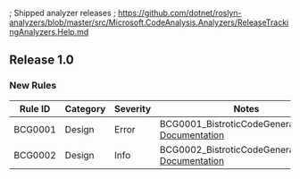 ﻿; Shipped analyzer releases
; https://github.com/dotnet/roslyn-analyzers/blob/master/src/Microsoft.CodeAnalysis.Analyzers/ReleaseTrackingAnalyzers.Help.md

## Release 1.0

### New Rules

Rule ID | Category | Severity | Notes
--------|----------|----------|--------------------
BCG0001 |  Design  |  Error   | BCG0001_BistroticCodeGenerationError, [Documentation](BCG0001_BistroticCodeGenerationError_Link)
BCG0002 |  Design  |  Info    | BCG0002_BistroticCodeGeneration, [Documentation](BCG0002_BistroticCodeGeneration_Link)
